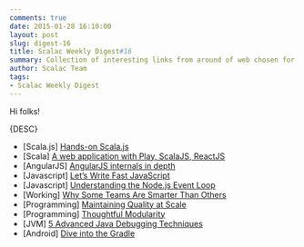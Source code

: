 ```yaml
---
comments: true
date: 2015-01-28 16:10:00
layout: post
slug: digest-16
title: Scalac Weekly Digest#16
summary: Collection of interesting links from around of web chosen for you by Scalac team
author: Scalac Team
tags:
- Scalac Weekly Digest
---
```


Hi folks! 

{DESC}

* \[Scala.js\] [Hands-on Scala.js](http://lihaoyi.github.io/hands-on-scala-js/#Hands-onScala.js)
* \[Scala\] [A web application with Play, ScalaJS, ReactJS](http://www.wayofquality.de/scala/play/scalajs/reactjs/castillo-01-initial-setup/)
* \[AngularJS\] [AngularJS internals in depth](http://www.smashingmagazine.com/2015/01/22/angularjs-internals-in-depth/)
* \[Javascript\] [Let’s Write Fast JavaScript](https://medium.com/the-javascript-collection/lets-write-fast-javascript-2b03c5575d9e)
* \[Javascript\] [Understanding the Node.js Event Loop](https://nodesource.com/blog/understanding-the-nodejs-event-loop)
* \[Working\] [Why Some Teams Are Smarter Than Others](http://www.nytimes.com/2015/01/18/opinion/sunday/why-some-teams-are-smarter-than-others.html)
* \[Programming\] [Maintaining Quality at Scale](http://nerds.airbnb.com/maintaining-quality-scale/)
* \[Programming\] [Thoughtful Modularity](http://alistapart.com/blog/post/thoughtful-modularity/)
* \[JVM\] [
5 Advanced Java Debugging Techniques](http://www.infoq.com/articles/Advanced-Java-Debugging-Techniques)
* \[Android\] [Dive into the Gradle](https://www.youtube.com/watch?v=popb1n1_fA8)
